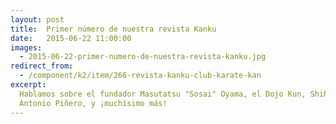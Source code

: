```yaml
---
layout: post
title:  Primer número de nuestra revista Kanku
date:   2015-06-22 11:00:00
images:
  - 2015-06-22-primer-numero-de-nuestra-revista-kanku.jpg
redirect_from:
  - /component/k2/item/266-revista-kanku-club-karate-kan
excerpt:
  Hablamos sobre el fundador Masutatsu "Sosai" Oyama, el Dojo Kun, Shihan
  Antonio Piñero, y ¡muchísimo más!
---
```

<div class="video-container">
  <div data-configid="0/13686284" class="issuuembed"></div><script type="text/javascript" src="//e.issuu.com/embed.js" async="true"></script>
</div>
